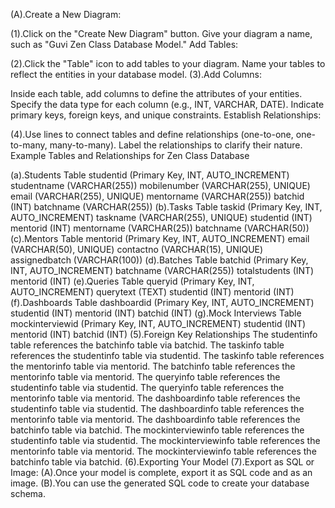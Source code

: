 (A).Create a New Diagram:

(1).Click on the "Create New Diagram" button.
Give your diagram a name, such as "Guvi Zen Class Database Model."
Add Tables:

(2).Click the "Table" icon to add tables to your diagram.
Name your tables to reflect the entities in your database model.
(3).Add Columns:

Inside each table, add columns to define the attributes of your entities.
Specify the data type for each column (e.g., INT, VARCHAR, DATE).
Indicate primary keys, foreign keys, and unique constraints.
Establish Relationships:

(4).Use lines to connect tables and define relationships (one-to-one, one-to-many, many-to-many).
Label the relationships to clarify their nature.
Example Tables and Relationships for Zen Class Database

(a).Students Table
studentid (Primary Key, INT, AUTO_INCREMENT)
studentname (VARCHAR(255))
mobilenumber (VARCHAR(255), UNIQUE)
email (VARCHAR(255), UNIQUE)
mentorname (VARCHAR(255))
batchid (INT)
batchname (VARCHAR(255))
(b).Tasks Table
taskid (Primary Key, INT, AUTO_INCREMENT)
taskname (VARCHAR(255), UNIQUE)
studentid (INT)
mentorid (INT)
mentorname (VARCHAR(25))
batchname (VARCHAR(50))
(c).Mentors Table
mentorid (Primary Key, INT, AUTO_INCREMENT)
email (VARCHAR(50), UNIQUE)
contactno (VARCHAR(15), UNIQUE)
assignedbatch (VARCHAR(100))
(d).Batches Table
batchid (Primary Key, INT, AUTO_INCREMENT)
batchname (VARCHAR(255))
totalstudents (INT)
mentorid (INT)
(e).Queries Table
queryid (Primary Key, INT, AUTO_INCREMENT)
querytext (TEXT)
studentid (INT)
mentorid (INT)
(f).Dashboards Table
dashboardid (Primary Key, INT, AUTO_INCREMENT)
studentid (INT)
mentorid (INT)
batchid (INT)
(g).Mock Interviews Table
mockinterviewid (Primary Key, INT, AUTO_INCREMENT)
studentid (INT)
mentorid (INT)
batchid (INT)
(5).Foreign Key Relationships
The studentinfo table references the batchinfo table via batchid.
The taskinfo table references the studentinfo table via studentid.
The taskinfo table references the mentorinfo table via mentorid.
The batchinfo table references the mentorinfo table via mentorid.
The queryinfo table references the studentinfo table via studentid.
The queryinfo table references the mentorinfo table via mentorid.
The dashboardinfo table references the studentinfo table via studentid.
The dashboardinfo table references the mentorinfo table via mentorid.
The dashboardinfo table references the batchinfo table via batchid.
The mockinterviewinfo table references the studentinfo table via studentid.
The mockinterviewinfo table references the mentorinfo table via mentorid.
The mockinterviewinfo table references the batchinfo table via batchid.
(6).Exporting Your Model
(7).Export as SQL or Image:
(A).Once your model is complete, export it as SQL code and as an image.
(B).You can use the generated SQL code to create your database schema.

